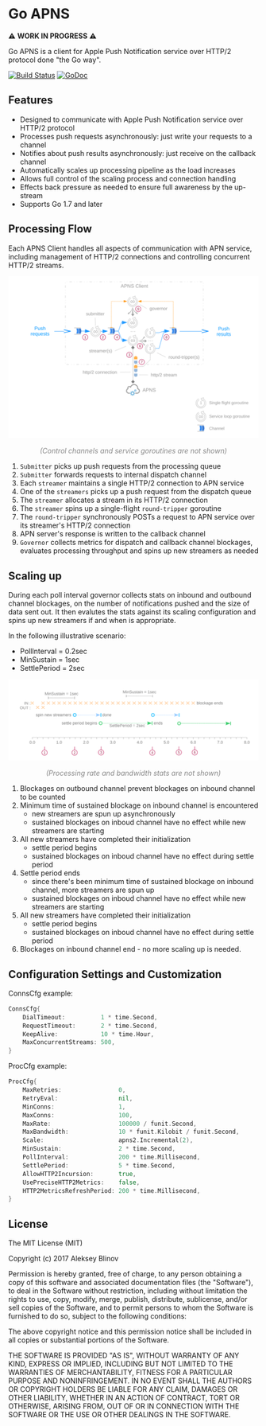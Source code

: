 # Go APNS

:warning: **WORK IN PROGRESS** :warning:

Go APNS is a client for Apple Push Notification service over HTTP/2 protocol done "the Go way".

[![Build Status](https://travis-ci.org/baobabus/go-apns.svg?branch=master)](https://travis-ci.org/baobabus/go-apns)
[![GoDoc](https://godoc.org/github.com/baobabus/go-apns/apns2?status.svg)](https://godoc.org/github.com/baobabus/go-apns/apns2)

## Features

- Designed to communicate with Apple Push Notification service over HTTP/2 protocol
- Processes push requests asynchronously: just write your requests to a channel
- Notifies about push results asynchronously: just receive on the callback channel
- Automatically scales up processing pipeline as the load increases
- Allows full control of the scaling process and connection handling
- Effects back pressure as needed to ensure full awareness by the up-stream 
- Supports Go 1.7 and later

## Processing Flow

Each APNS Client handles all aspects of communication with APN service, including
management of HTTP/2 connections and controlling concurrent HTTP/2 streams.

![Processing Flow Diagram](./doc/flow-phase1.svg)

<p align="center" style="color: #888"><i>(Control channels and service goroutines are not shown)</i></p>

1. `Submitter` picks up push requests from the processing queue
2. `Submitter` forwards requests to internal dispatch channel
3. Each `streamer` maintains a single HTTP/2 connection to APN service
4. One of the `streamers` picks up a push request from the dispatch queue
5. The `streamer` allocates a stream in its HTTP/2 connection
6. The `streamer` spins up a single-flight `round-tripper` goroutine
7. The `round-tripper` synchronously POSTs a request to APN service over
its streamer's HTTP/2 connection
8. APN server's response is written to the callback channel
9. `Governor` collects metrics for dispatch and callback channel blockages,
evaluates processing throughput and spins up new streamers as needed

## Scaling up

During each poll interval governor collects stats on inbound and outbound channel blockages, 
on the number of notifications pushed and the size of data sent out. It then evalutes the stats 
against its scaling configuration and spins up new streamers if and when is appropriate.

In the following illustrative scenario:

- PollInterval = 0.2sec
- MinSustain = 1sec
- SettlePeriod = 2sec

![Scaling sequence](./doc/scale.svg)
<p align="center" style="color: #888"><i>(Processing rate and bandwidth stats are not shown)</i></p>

1. Blockages on outbound channel prevent blockages on inbound channel to be counted
2. Minimum time of sustained blockage on inbound channel is encountered
    - new streamers are spun up asynchronously
    - sustained blockages on inboud channel have no effect while new streamers are starting
3. All new streamers have completed their initialization
    - settle period begins
    - sustained blockages on inboud channel have no effect during settle period
4. Settle period ends
    - since there's been minimum time of sustained blockage on inbound channel, more streamers are spun up
    - sustained blockages on inboud channel have no effect while new streamers are starting
 5. All new streamers have completed their initialization
    - settle period begins
    - sustained blockages on inboud channel have no effect during settle period
 6. Blockages on inbound channel end - no more scaling up is needed.

## Configuration Settings and Customization

ConnsCfg example:

```go
ConnsCfg{
	DialTimeout:          1 * time.Second,
	RequestTimeout:       2 * time.Second,
	KeepAlive:            10 * time.Hour,
	MaxConcurrentStreams: 500,
}
```

ProcCfg example:

```go
ProcCfg{
	MaxRetries:                0,
	RetryEval:                 nil,
	MinConns:                  1,
	MaxConns:                  100,
	MaxRate:                   100000 / funit.Second,
	MaxBandwidth:              10 * funit.Kilobit / funit.Second,
	Scale:                     apns2.Incremental(2),
	MinSustain:                2 * time.Second,
	PollInterval:              200 * time.Millisecond,
	SettlePeriod:              5 * time.Second,
	AllowHTTP2Incursion:       true,
	UsePreciseHTTP2Metrics:    false,
	HTTP2MetricsRefreshPeriod: 200 * time.Millisecond,
}
```

## License

The MIT License (MIT)

Copyright (c) 2017 Aleksey Blinov

Permission is hereby granted, free of charge, to any person obtaining a copy
of this software and associated documentation files (the "Software"), to deal
in the Software without restriction, including without limitation the rights
to use, copy, modify, merge, publish, distribute, sublicense, and/or sell
copies of the Software, and to permit persons to whom the Software is
furnished to do so, subject to the following conditions:

The above copyright notice and this permission notice shall be included in all
copies or substantial portions of the Software.

THE SOFTWARE IS PROVIDED "AS IS", WITHOUT WARRANTY OF ANY KIND, EXPRESS OR
IMPLIED, INCLUDING BUT NOT LIMITED TO THE WARRANTIES OF MERCHANTABILITY,
FITNESS FOR A PARTICULAR PURPOSE AND NONINFRINGEMENT. IN NO EVENT SHALL THE
AUTHORS OR COPYRIGHT HOLDERS BE LIABLE FOR ANY CLAIM, DAMAGES OR OTHER
LIABILITY, WHETHER IN AN ACTION OF CONTRACT, TORT OR OTHERWISE, ARISING FROM,
OUT OF OR IN CONNECTION WITH THE SOFTWARE OR THE USE OR OTHER DEALINGS IN THE
SOFTWARE.
